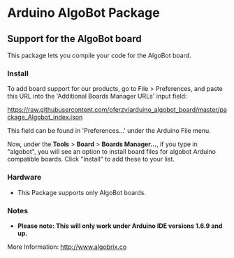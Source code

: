 # Arduino AlgoBot Package
## Support for the AlgoBot board


This package lets you compile your code for the AlgoBot board. 


### Install
To add board support for our products, go to File > Preferences, and paste this URL into the 'Additional Boards Manager URLs' input field:

 https://raw.githubusercontent.com/oferzv/arduino_algobot_board/master/package_Algobot_index.json
 
This field can be found in 'Preferences...' under the Arduino File menu.

Now, under the **Tools** > **Board** > **Boards Manager...**, if you type in "algobot", you will see an option to install board files for algobot Arduino compatible boards. Click "Install" to add these to your list.

### Hardware
* This Package supports only AlgoBot boards.

### Notes
* **Please note: This will only work under Arduino IDE versions 1.6.9 and up.**

More Information: http://www.algobrix.co


